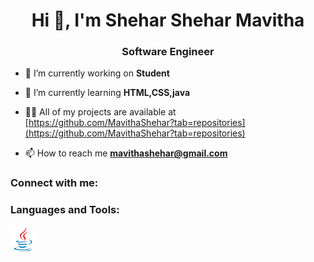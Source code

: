 <h1 align="center">Hi 👋, I'm Shehar Shehar Mavitha</h1>
<h3 align="center">Software Engineer</h3>

- 🔭 I’m currently working on **Student**

- 🌱 I’m currently learning **HTML,CSS,java**

- 👨‍💻 All of my projects are available at [https://github.com/MavithaShehar?tab=repositories](https://github.com/MavithaShehar?tab=repositories)

- 📫 How to reach me **mavithashehar@gmail.com**

<h3 align="left">Connect with me:</h3>
<p align="left">
</p>

<h3 align="left">Languages and Tools:</h3>
<p align="left"> <a href="https://www.java.com" target="_blank" rel="noreferrer"> <img src="https://raw.githubusercontent.com/devicons/devicon/master/icons/java/java-original.svg" alt="java" width="40" height="40"/> </a> </p>
